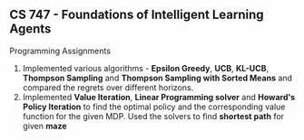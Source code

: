 
## CS 747 - Foundations of Intelligent Learning Agents

Programming Assignments

1. Implemented various algorithms - **Epsilon Greedy**, **UCB**, **KL-UCB**, **Thompson Sampling** and **Thompson Sampling with Sorted Means** and compared the regrets over different horizons.
2. Implemented **Value Iteration**, **Linear Programming solver** and **Howard's Policy Iteration** to find the optimal policy and the corresponding value function for the given MDP. Used the solvers to find **shortest path** for given **maze**
